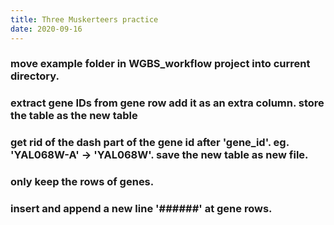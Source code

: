 ```yaml
---
title: Three Muskerteers practice
date: 2020-09-16
---
```


### move example folder in WGBS_workflow project into current directory.
### extract gene IDs from gene row add it as an extra column. store the table as the new table
### get rid of the dash part of the gene id after 'gene_id'. eg. 'YAL068W-A' -> 'YAL068W'. save the new table as new file.
### only keep the rows of genes.
### insert and append a new line '######' at gene rows.

